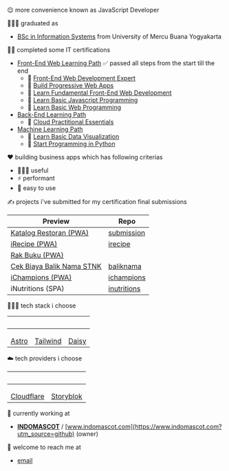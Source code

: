 😌 more convenience known as JavaScript Developer

👨🏻‍🎓 graduated as 
- [BSc in Information Systems](https://pddikti.kemdikbud.go.id/data_mahasiswa/QTEyRDFBODctRTA3RC00MDJGLUI3M0YtNzUxNTEzQTREQkY3) from University of Mercu Buana Yogyakarta

🧑‍💻 completed some IT certifications
- [Front-End Web Learning Path](https://www.dicoding.com/learningpaths/22) ✅ passed all steps from the start till the end
  - 📄 [Front-End Web Development Expert](https://www.dicoding.com/certificates/MEPJVN0G4P3V) 
  - 📄 [Build Progressive Web Apps](https://www.dicoding.com/certificates/GRX5G2N5YX0M) 
  - 📄 [Learn Fundamental Front-End Web Development](https://www.dicoding.com/certificates/OQLZ9LWLDP5D) 
  - 📄 [Learn Basic Javascript Programming](https://www.dicoding.com/certificates/2VX31QMVNZYQ) 
  - 📄 [Learn Basic Web Programming](https://www.dicoding.com/certificates/GRX52N37RX0M) 
- [Back-End Learning Path](https://www.dicoding.com/learningpaths/41) 
  - 📄 [Cloud Practitional Essentials](https://www.dicoding.com/certificates/07Z6L78MMPQR) 
- [Machine Learning Path](https://www.dicoding.com/learningpaths/30) 
  - 📄 [Learn Basic Data Visualization](https://www.dicoding.com/certificates/ERZRGEYRQPYV)
  - 📄 [Start Programming in Python](https://www.dicoding.com/certificates/GRX5QWQJVZ0M)

❤️ building business apps which has following criterias
- 👨‍👩‍👧 useful
- ⚡️ performant
- 📱 easy to use

✍️ projects i've submitted for my certification final submissions

| Preview | Repo |
|--|--|
| [Katalog Restoran (PWA)](https://katalog-restoran-pwa.jamal.indomascot.com/) | [submission](https://github.com/jamaluddinrumi/jamaluddinrumi/submission) |
| [iRecipe (PWA)](https://irecipe.jamal.indomascot.com/) | [irecipe](https://github.com/jamaluddinrumi/jamaluddinrumi/irecipe) |
| [Rak Buku (PWA)](https://rakbuku.jamal.indomascot.com/) | |
| [Cek Biaya Balik Nama STNK](https://baliknama.jamal.indomascot.com/) | [baliknama](https://github.com/jamaluddinrumi/jamaluddinrumi/baliknama) |
| [iChampions (PWA)](https://ichampions.jamal.indomascot.com/) | [ichampions](https://github.com/jamaluddinrumi/jamaluddinrumi/ichampions) |
| iNutritions (SPA) | [inutritions](https://github.com/jamaluddinrumi/jamaluddinrumi/inutritions) |

👨🏻‍💻 tech stack i choose

| &nbsp;| &nbsp;   | &nbsp;|
|:-----:|:--------:|:-----:| 
| <img height="16px" src="https://cdn.svgporn.com/logos/astro-icon.svg" /> <br /> [Astro](https://astro.build) | <img height="16px" src="https://cdn.svgporn.com/logos/tailwindcss-icon.svg" /> <br /> [Tailwind](https://tailwindcss.com/) | <img height="16px" src="https://cdn.svgporn.com/logos/daisyUI.svg" /> <br /> [Daisy](https://daisyui.com/) |

☁️ tech providers i choose

| &nbsp;| &nbsp;   |
|:-----:|:--------:|
| <img height="16px" src="https://cdn.svgporn.com/logos/cloudflare.svg" /> <br /> [Cloudflare](https://www.cloudflare.com) | <img height="16px" src="https://cdn.svgporn.com/logos/storyblok-icon.svg" /> <br /> [Storyblok](https://www.storyblok.com) |

💼 currently working at 
- [**INDOMASCOT**](https://www.indomascot.com/?utm_source=github) / [www.indomascot.com](https://www.indomascot.com?utm_source=github) (owner)

📩 welcome to reach me at 
- [email](mailto:jamal@indomascot.com)

